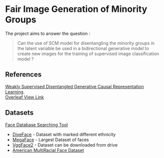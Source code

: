 # Fair Image Generation of Minority Groups

The project aims to answer the question :
> Can the use of SCM model for disentangling the minority groups in the latent variable be used in a bidirectional generative model to create new images for the training of supervised image classification model ?

## References
[Weakly Supervised Disentangled Generative Causal Representation Learning](https://www.jmlr.org/papers/volume23/21-0080/21-0080.pdf).  
[Overleaf View Link](https://www.overleaf.com/read/htydrnkcsqkz)

## Datasets 

[Face Database Searching Tool](https://clffwrkmn.net/)

* [DiveFace](https://github.com/BiDAlab/DiveFace/tree/master) - Dataset with marked different ethnicity
* [MegaFace](http://megaface.cs.washington.edu/) - Largest Dataset of faces
* [VggFace2](https://github.com/NNNNAI/VGGFace2-HQ) - Dataset can be downloaded from drive
* [American MultiRacial Face Dataset](https://osf.io/qsdrp/)

 
